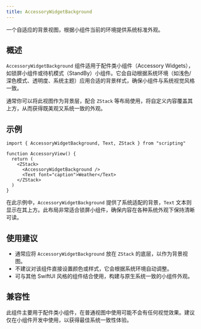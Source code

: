 ```yaml
---
title: AccessoryWidgetBackground
---
```

一个自适应的背景视图，根据小组件当前的环境提供系统标准外观。

## 概述

`AccessoryWidgetBackground` 组件适用于配件类小组件（Accessory Widgets），如锁屏小组件或待机模式（StandBy）小组件。它会自动根据系统环境（如浅色/深色模式、透明度、系统主题）应用合适的背景样式，确保小组件与系统视觉风格一致。

通常你可以将此视图作为背景层，配合 `ZStack` 等布局使用，将自定义内容覆盖其上方，从而获得既美观又系统一致的外观。

## 示例

```tsx
import { AccessoryWidgetBackground, Text, ZStack } from "scripting"

function AccessoryView() {
  return (
    <ZStack>
      <AccessoryWidgetBackground />
      <Text font="caption">Weather</Text>
    </ZStack>
  )
}
```

在此示例中，`AccessoryWidgetBackground` 提供了系统适配的背景，`Text` 文本则显示在其上方。此布局非常适合锁屏小组件，确保内容在各种系统外观下保持清晰可读。

## 使用建议

* 通常应将 `AccessoryWidgetBackground` 放在 `ZStack` 的底层，以作为背景视图。
* 不建议对该组件直接设置颜色或样式，它会根据系统环境自动调整。
* 可与其他 SwiftUI 风格的组件结合使用，构建与原生系统一致的小组件外观。

## 兼容性

此组件主要用于配件类小组件，在普通视图中使用可能不会有任何视觉效果。建议仅在小组件开发中使用，以获得最佳系统一致性体验。
